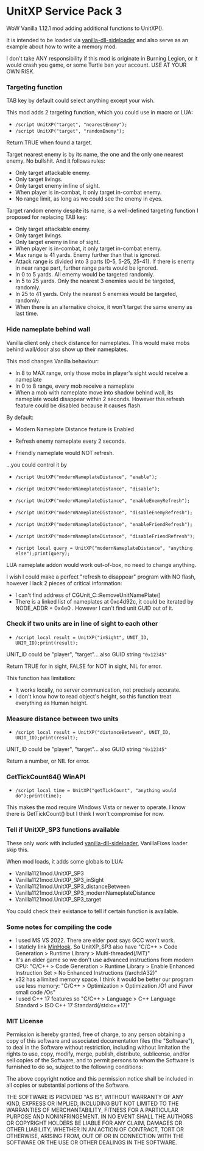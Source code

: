 # UnitXP Service Pack 3
WoW Vanilla 1.12.1 mod adding additional functions to UnitXP().

It is intended to be loaded via [vanilla-dll-sideloader](https://github.com/allfoxwy/vanilla-dll-sideloader) and also serve as an example about how to write a memory mod.

I don't take ANY responsibility if this mod is originate in Burning Legion, or it would crash you game, or some Turtle ban your account. USE AT YOUR OWN RISK. 



### Targeting function

TAB key by default could select anything except your wish.


This mod adds 2 targeting function, which you could use in macro or LUA:
- `/script UnitXP("target", "nearestEnemy");`
- `/script UnitXP("target", "randomEnemy");`

Return TRUE when found a target.


Target nearest enemy is by its name, the one and the only one nearest enemy. No bullshit. And it follows rules:
- Only target attackable enemy.
- Only target livings.
- Only target enemy in line of sight.
- When player is in-combat, it only target in-combat enemy.
- No range limit, as long as we could see the enemy in eyes.


Target random enemy despite its name, is a well-defined targeting function I proposed for replacing TAB key:
- Only target attackable enemy.
- Only target livings.
- Only target enemy in line of sight.
- When player is in-combat, it only target in-combat enemy.
- Max range is 41 yards. Enemy further than that is ignored.
- Attack range is divided into 3 parts (0-5, 5-25, 25-41). If there is enemy in near range part, further range parts would be ignored.
- In 0 to 5 yards. All ememy would be targeted randomly.
- In 5 to 25 yards. Only the nearest 3 enemies would be targeted, randomly.
- In 25 to 41 yards. Only the nearest 5 enemies would be targeted, randomly.
- When there is an alternative choice, it won't target the same enemy as last time.



### Hide nameplate behind wall

Vanilla client only check distance for nameplates. This would make mobs behind wall/door also show up their nameplates.

This mod changes Vanilla behaviour:
- In 8 to MAX range, only those mobs in player's sight would receive a nameplate
- In 0 to 8 range, every mob receive a nameplate
- When a mob with nameplate move into shadow behind wall, its nameplate would disappear within 2 seconds. However this refresh feature could be disabled because it causes flash.

By default:
- Modern Nameplate Distance feature is Enabled

- Refresh enemy nameplate every 2 seconds.

- Friendly nameplate would NOT refresh.

 ...you could control it by

- `/script UnitXP("modernNameplateDistance", "enable");`

- `/script UnitXP("modernNameplateDistance", "disable");`

- `/script UnitXP("modernNameplateDistance", "enableEnemyRefresh");`

- `/script UnitXP("modernNameplateDistance", "disableEnemyRefresh");`

- `/script UnitXP("modernNameplateDistance", "enableFriendRefresh");`

- `/script UnitXP("modernNameplateDistance", "disableFriendRefresh");`

- `/script local query = UnitXP("modernNameplateDistance", "anything else");print(query);`

LUA nameplate addon would work out-of-box, no need to change anything.

I wish I could make a perfect "refresh to disappear" program with NO flash, however I lack 2 pieces of critical information:
- I can't find address of CGUnit_C::RemoveUnitNamePlate()
- There is a linked list of nameplates at 0xc4d92c, it could be iterated by NODE_ADDR + 0x4e0 . However I can't find unit GUID out of it.



### Check if two units are in line of sight to each other

- `/script local result = UnitXP("inSight", UNIT_ID, UNIT_ID);print(result);`

UNIT_ID could be "player", "target"... also GUID string `"0x12345"`

Return TRUE for in sight, FALSE for NOT in sight, NIL for error.

This function has limitation:
- It works locally, no server communication, not precisely accurate.
- I don't know how to read object's height, so this function treat everything as Human height.



### Measure distance between two units

- `/script local result = UnitXP("distanceBetween", UNIT_ID, UNIT_ID);print(result);`

UNIT_ID could be "player", "target"... also GUID string `"0x12345"`

Return a number, or NIL for error.



### GetTickCount64() WinAPI

- `/script local time = UnitXP("getTickCount", "anything would do");print(time);`

This makes the mod require Windows Vista or newer to operate. I know there is GetTickCount() but I think I won't compromise for now.



### Tell if UnitXP_SP3 functions available

These only work with included [vanilla-dll-sideloader](https://github.com/allfoxwy/vanilla-dll-sideloader), VanillaFixes loader skip this.

When mod loads, it adds some globals to LUA:
- Vanilla1121mod.UnitXP_SP3
- Vanilla1121mod.UnitXP_SP3_inSight
- Vanilla1121mod.UnitXP_SP3_distanceBetween
- Vanilla1121mod.UnitXP_SP3_modernNameplateDistance
- Vanilla1121mod.UnitXP_SP3_target

You could check their existance to tell if certain function is available.



### Some notes for compiling the code

- I used MS VS 2022. There are elder post says GCC won't work.
- I staticly link [MinHook](https://github.com/TsudaKageyu/minhook). So UnitXP_SP3 also have "C/C++ > Code Generation > Runtime Library > Multi-threaded(/MT)"
- It's an elder game so we don't use advanced instructions from modern CPU: "C/C++ > Code Generation > Runtime Library > Enable Enhanced Instruction Set > No Enhanced Instructions (/arch:IA32)"
- x32 has a limited memory space. I think it would be better our program use less memory: "C/C++ > Optimization > Optimization /O1 and Favor small code /Os"
- I used C++ 17 features so "C/C++ > Language > C++ Language Standard > ISO C++ 17 Standard(/std:c++17)"



### MIT License


Permission is hereby granted, free of charge, to any person obtaining a copy of this software and associated documentation files (the "Software"), to deal in the Software without restriction, including without limitation the rights to use, copy, modify, merge, publish, distribute, sublicense, and/or sell copies of the Software, and to permit persons to whom the Software is furnished to do so, subject to the following conditions:

The above copyright notice and this permission notice shall be included in all copies or substantial portions of the Software.

THE SOFTWARE IS PROVIDED "AS IS", WITHOUT WARRANTY OF ANY KIND, EXPRESS OR IMPLIED, INCLUDING BUT NOT LIMITED TO THE WARRANTIES OF MERCHANTABILITY, FITNESS FOR A PARTICULAR PURPOSE AND NONINFRINGEMENT. IN NO EVENT SHALL THE AUTHORS OR COPYRIGHT HOLDERS BE LIABLE FOR ANY CLAIM, DAMAGES OR OTHER LIABILITY, WHETHER IN AN ACTION OF CONTRACT, TORT OR OTHERWISE, ARISING FROM, OUT OF OR IN CONNECTION WITH THE SOFTWARE OR THE USE OR OTHER DEALINGS IN THE SOFTWARE.


